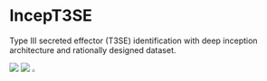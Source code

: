 # IncepT3SE

Type III secreted effector (T3SE) identification with deep inception architecture and rationally designed dataset.





<img src="https://github.com/nongchao-er/IncepT3SE/blob/main/plt_fig/Figure1.png" style="zoom:100%">

<img src="https://github.com/nongchao-er/IncepT3SE/blob/main/plt_fig/Figure2.png" style="zoom:100%">

<img src="https://github.com/nongchao-er/IncepT3SE/blob/main/plt_fig/Figure3.png" style="zoom:30%">
